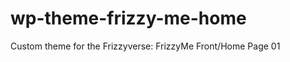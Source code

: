 wp-theme-frizzy-me-home
=======================

Custom theme for the Frizzyverse:  FrizzyMe Front/Home Page 01
